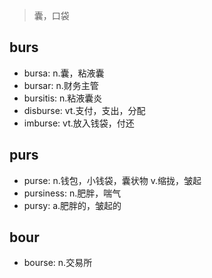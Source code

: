 > 囊，口袋

## burs

- bursa: n.囊，粘液囊
- bursar: n.财务主管
- bursitis: n.粘液囊炎
- disburse: vt.支付，支出，分配
- imburse: vt.放入钱袋，付还

## purs

- purse: n.钱包，小钱袋，囊状物 v.缩拢，皱起
- pursiness: n.肥胖，喘气
- pursy: a.肥胖的，皱起的

## bour

- bourse: n.交易所